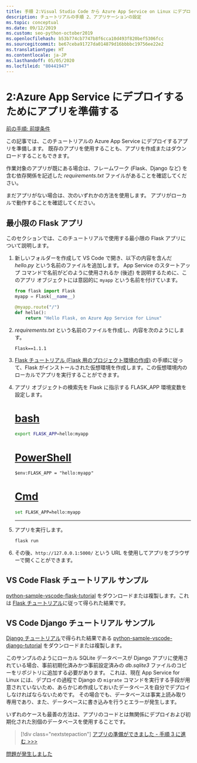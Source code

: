 ```yaml
---
title: 手順 2:Visual Studio Code から Azure App Service on Linux にデプロイするアプリを準備する
description: チュートリアルの手順 2、アプリケーションの設定
ms.topic: conceptual
ms.date: 09/12/2019
ms.custom: seo-python-october2019
ms.openlocfilehash: b53b774cb7747b8f6cca10d493f820bef5306fcc
ms.sourcegitcommit: be67ceba91727da014879d16bbbbc19756ee22e2
ms.translationtype: HT
ms.contentlocale: ja-JP
ms.lasthandoff: 05/05/2020
ms.locfileid: "80441947"
---
```

# <a name="2-prepare-your-app-for-deployment-to-azure-app-service"></a>2:Azure App Service にデプロイするためにアプリを準備する

[前の手順: 前提条件](tutorial-deploy-app-service-on-linux-01.md)

この記事では、このチュートリアルの Azure App Service にデプロイするアプリを準備します。 既存のアプリを使用することも、アプリを作成またはダウンロードすることもできます。

作業対象のアプリが既にある場合は、フレームワーク (Flask、Django など) を含む依存関係を記述した *requirements.txt* ファイルがあることを確認してください。

まだアプリがない場合は、次のいずれかの方法を使用します。 アプリがローカルで動作することを確認してください。

## <a name="minimal-flask-app"></a>最小限の Flask アプリ

このセクションでは、このチュートリアルで使用する最小限の Flask アプリについて説明します。

1. 新しいフォルダーを作成して VS Code で開き、以下の内容を含んだ *hello.py* という名前のファイルを追加します。 App Service のスタートアップ コマンドで名前がどのように使用されるか (後述) を説明するために、このアプリ オブジェクトには意図的に `myapp` という名前を付けています。

    ```python
    from flask import Flask
    myapp = Flask(__name__)

    @myapp.route("/")
    def hello():
        return "Hello Flask, on Azure App Service for Linux"
    ```

1. *requirements.txt* という名前のファイルを作成し、内容を次のようにします。

    ```text
    Flask==1.1.1
    ```

1. [Flask チュートリアル (Flask 用のプロジェクト環境の作成)](https://code.visualstudio.com/docs/python/tutorial-flask#create-a-project-environment-for-flask) の手順に従って、Flask がインストールされた仮想環境を作成します。この仮想環境内のローカルでアプリを実行することができます。

1. アプリ オブジェクトの検索先を Flask に指示する FLASK_APP 環境変数を設定します。

   # <a name="bash"></a>[bash](#tab/bash)

    ```bash
    export FLASK_APP=hello:myapp
    ```

    # <a name="powershell"></a>[PowerShell](#tab/powershell)

    ```ps
    $env:FLASK_APP = "hello:myapp"
    ```

    # <a name="cmd"></a>[Cmd](#tab/cmd)

    ```bash
    set FLASK_APP=hello:myapp
    ```

    ---

1. アプリを実行します。

    ```cmd
    flask run
    ```

1. その後、`http://127.0.0.1:5000/` という URL を使用してアプリをブラウザーで開くことができます。

## <a name="vs-code-flask-tutorial-sample"></a>VS Code Flask チュートリアル サンプル

[python-sample-vscode-flask-tutorial](https://github.com/Microsoft/python-sample-vscode-flask-tutorial) をダウンロードまたは複製します。これは [Flask チュートリアル](https://code.visualstudio.com/docs/python/tutorial-flask)に従って得られた結果です。

## <a name="vs-code-django-tutorial-sample"></a>VS Code Django チュートリアル サンプル

[Django チュートリアル](https://code.visualstudio.com/docs/python/tutorial-django)で得られた結果である [python-sample-vscode-django-tutorial](https://github.com/Microsoft/python-sample-vscode-django-tutorial) をダウンロードまたは複製します。

このサンプルのようにローカル SQLite データベースが Django アプリに使用されている場合、事前初期化済みかつ事前設定済みの *db.sqlite3* ファイルのコピーをリポジトリに追加する必要があります。 これは、現在 App Service for Linux には、デプロイの過程で Django の `migrate` コマンドを実行する手段が用意されていないため、あらかじめ作成しておいたデータベースを自分でデプロイしなければならないためです。 その場合でも、データベースは事実上読み取り専用であり、また、データベースに書き込みを行うとエラーが発生します。

いずれのケースも最善の方法は、アプリのコードとは無関係にデプロイおよび初期化された別個のデータベースを使用することです。

> [!div class="nextstepaction"]
> [アプリの準備ができました - 手順 3 に進む >>>](tutorial-deploy-app-service-on-linux-03.md)

[問題が発生しました](https://www.research.net/r/PWZWZ52?tutorial=vscode-appservice-python&step=02-prepare-app)
